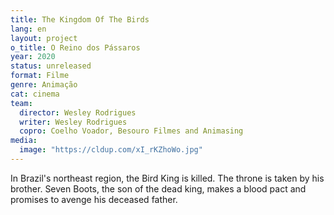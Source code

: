 ```yaml
---
title: The Kingdom Of The Birds
lang: en
layout: project
o_title: O Reino dos Pássaros
year: 2020
status: unreleased
format: Filme
genre: Animação
cat: cinema
team:
  director: Wesley Rodrigues
  writer: Wesley Rodrigues
  copro: Coelho Voador, Besouro Filmes and Animasing
media:
  image: "https://cldup.com/xI_rKZhoWo.jpg"
---
```


In Brazil's northeast region, the Bird King is killed. The throne is taken by his brother. Seven Boots, the son of the dead king, makes a blood pact and promises to avenge his deceased father.
